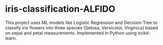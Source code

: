 # iris-classification-ALFIDO
This project uses ML models like Logistic Regression and Decision Tree to classify iris flowers into three species (Setosa, Versicolor, Virginica) based on sepal and petal measurements. Implemented in Python using scikit-learn.

